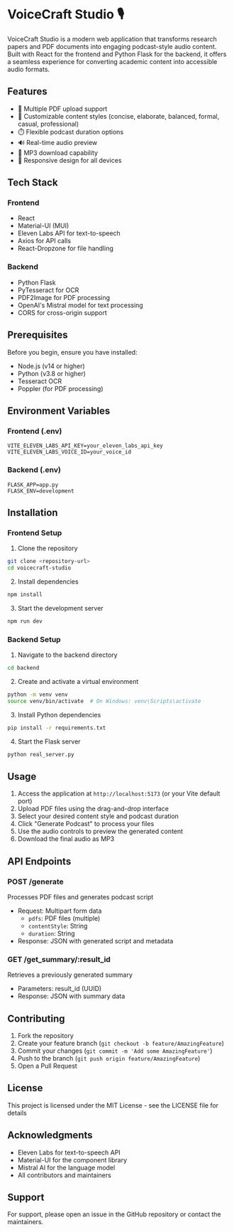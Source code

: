 # VoiceCraft Studio 🎙️

VoiceCraft Studio is a modern web application that transforms research papers and PDF documents into engaging podcast-style audio content. Built with React for the frontend and Python Flask for the backend, it offers a seamless experience for converting academic content into accessible audio formats.

## Features

- 📄 Multiple PDF upload support
- 🎨 Customizable content styles (concise, elaborate, balanced, formal, casual, professional)
- ⏱️ Flexible podcast duration options
- 🔊 Real-time audio preview
- 💾 MP3 download capability
- 📱 Responsive design for all devices

## Tech Stack

### Frontend
- React
- Material-UI (MUI)
- Eleven Labs API for text-to-speech
- Axios for API calls
- React-Dropzone for file handling

### Backend
- Python Flask
- PyTesseract for OCR
- PDF2Image for PDF processing
- OpenAI's Mistral model for text processing
- CORS for cross-origin support

## Prerequisites

Before you begin, ensure you have installed:
- Node.js (v14 or higher)
- Python (v3.8 or higher)
- Tesseract OCR
- Poppler (for PDF processing)

## Environment Variables

### Frontend (.env)
```
VITE_ELEVEN_LABS_API_KEY=your_eleven_labs_api_key
VITE_ELEVEN_LABS_VOICE_ID=your_voice_id
```

### Backend (.env)
```
FLASK_APP=app.py
FLASK_ENV=development
```

## Installation

### Frontend Setup

1. Clone the repository
```bash
git clone <repository-url>
cd voicecraft-studio
```

2. Install dependencies
```bash
npm install
```

3. Start the development server
```bash
npm run dev
```

### Backend Setup

1. Navigate to the backend directory
```bash
cd backend
```

2. Create and activate a virtual environment
```bash
python -m venv venv
source venv/bin/activate  # On Windows: venv\Scripts\activate
```

3. Install Python dependencies
```bash
pip install -r requirements.txt
```

4. Start the Flask server
```bash
python real_server.py
```

## Usage

1. Access the application at `http://localhost:5173` (or your Vite default port)
2. Upload PDF files using the drag-and-drop interface
3. Select your desired content style and podcast duration
4. Click "Generate Podcast" to process your files
5. Use the audio controls to preview the generated content
6. Download the final audio as MP3

## API Endpoints

### POST /generate
Processes PDF files and generates podcast script
- Request: Multipart form data
  - `pdfs`: PDF files (multiple)
  - `contentStyle`: String
  - `duration`: String
- Response: JSON with generated script and metadata

### GET /get_summary/:result_id
Retrieves a previously generated summary
- Parameters: result_id (UUID)
- Response: JSON with summary data

## Contributing

1. Fork the repository
2. Create your feature branch (`git checkout -b feature/AmazingFeature`)
3. Commit your changes (`git commit -m 'Add some AmazingFeature'`)
4. Push to the branch (`git push origin feature/AmazingFeature`)
5. Open a Pull Request

## License

This project is licensed under the MIT License - see the LICENSE file for details

## Acknowledgments

- Eleven Labs for text-to-speech API
- Material-UI for the component library
- Mistral AI for the language model
- All contributors and maintainers

## Support

For support, please open an issue in the GitHub repository or contact the maintainers.
